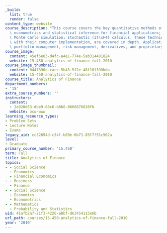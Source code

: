```yaml
---
_build:
  list: true
  render: false
content_type: website
course_description: "This course covers the key quantitative methods of finance: financial\
  \ econometrics and statistical inference for financial applications; dynamic optimization;\
  \ Monte Carlo simulation; stochastic (It\xF4) calculus. These techniques, along\
  \ with their computer implementation, are covered in depth. Application areas include\
  \ portfolio management, risk management, derivatives, and proprietary trading.\n"
course_image:
  content: 45ef6e83-d4fc-a4e1-774e-5ab314481824
  website: 15-450-analytics-of-finance-fall-2010
course_image_thumbnail:
  content: 0447390d-cacc-5b43-5f2e-46f101398bda
  website: 15-450-analytics-of-finance-fall-2010
course_title: Analytics of Finance
department_numbers:
- '15'
extra_course_numbers: ''
instructors:
  content:
  - 2a920d53-dbe9-88c6-b868-8668876838fb
  website: ocw-www
learning_resource_types:
- Problem Sets
- Lecture Notes
- Exams
legacy_uid: cc32694d-c34f-b89e-6b71-85f7f51c562a
level:
- Graduate
primary_course_number: '15.450'
term: Fall
title: Analytics of Finance
topics:
- - Social Science
  - Economics
  - Financial Economics
- - Business
  - Finance
- - Social Science
  - Economics
  - Econometrics
- - Mathematics
  - Probability and Statistics
uid: 41afb2a7-21f3-4226-a8bf-d63454115e6b
url_path: courses/15-450-analytics-of-finance-fall-2010
year: '2010'
---
```

